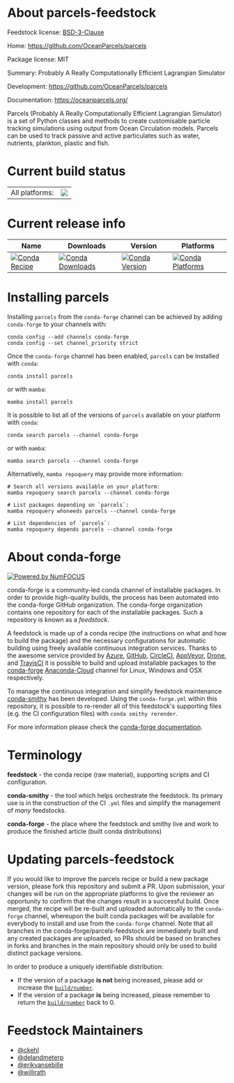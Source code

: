 About parcels-feedstock
=======================

Feedstock license: [BSD-3-Clause](https://github.com/conda-forge/parcels-feedstock/blob/main/LICENSE.txt)

Home: https://github.com/OceanParcels/parcels

Package license: MIT

Summary: Probably A Really Computationally Efficient Lagrangian Simulator

Development: https://github.com/OceanParcels/parcels

Documentation: https://oceanparcels.org/

Parcels (Probably A Really Computationally Efficient Lagrangian Simulator)
is a set of Python classes and methods to create customisable particle
tracking simulations using output from Ocean Circulation models.
Parcels can be used to track passive and active particulates such as
water, nutrients, plankton, plastic and fish.


Current build status
====================


<table><tr><td>All platforms:</td>
    <td>
      <a href="https://dev.azure.com/conda-forge/feedstock-builds/_build/latest?definitionId=5199&branchName=main">
        <img src="https://dev.azure.com/conda-forge/feedstock-builds/_apis/build/status/parcels-feedstock?branchName=main">
      </a>
    </td>
  </tr>
</table>

Current release info
====================

| Name | Downloads | Version | Platforms |
| --- | --- | --- | --- |
| [![Conda Recipe](https://img.shields.io/badge/recipe-parcels-green.svg)](https://anaconda.org/conda-forge/parcels) | [![Conda Downloads](https://img.shields.io/conda/dn/conda-forge/parcels.svg)](https://anaconda.org/conda-forge/parcels) | [![Conda Version](https://img.shields.io/conda/vn/conda-forge/parcels.svg)](https://anaconda.org/conda-forge/parcels) | [![Conda Platforms](https://img.shields.io/conda/pn/conda-forge/parcels.svg)](https://anaconda.org/conda-forge/parcels) |

Installing parcels
==================

Installing `parcels` from the `conda-forge` channel can be achieved by adding `conda-forge` to your channels with:

```
conda config --add channels conda-forge
conda config --set channel_priority strict
```

Once the `conda-forge` channel has been enabled, `parcels` can be installed with `conda`:

```
conda install parcels
```

or with `mamba`:

```
mamba install parcels
```

It is possible to list all of the versions of `parcels` available on your platform with `conda`:

```
conda search parcels --channel conda-forge
```

or with `mamba`:

```
mamba search parcels --channel conda-forge
```

Alternatively, `mamba repoquery` may provide more information:

```
# Search all versions available on your platform:
mamba repoquery search parcels --channel conda-forge

# List packages depending on `parcels`:
mamba repoquery whoneeds parcels --channel conda-forge

# List dependencies of `parcels`:
mamba repoquery depends parcels --channel conda-forge
```


About conda-forge
=================

[![Powered by
NumFOCUS](https://img.shields.io/badge/powered%20by-NumFOCUS-orange.svg?style=flat&colorA=E1523D&colorB=007D8A)](https://numfocus.org)

conda-forge is a community-led conda channel of installable packages.
In order to provide high-quality builds, the process has been automated into the
conda-forge GitHub organization. The conda-forge organization contains one repository
for each of the installable packages. Such a repository is known as a *feedstock*.

A feedstock is made up of a conda recipe (the instructions on what and how to build
the package) and the necessary configurations for automatic building using freely
available continuous integration services. Thanks to the awesome service provided by
[Azure](https://azure.microsoft.com/en-us/services/devops/), [GitHub](https://github.com/),
[CircleCI](https://circleci.com/), [AppVeyor](https://www.appveyor.com/),
[Drone](https://cloud.drone.io/welcome), and [TravisCI](https://travis-ci.com/)
it is possible to build and upload installable packages to the
[conda-forge](https://anaconda.org/conda-forge) [Anaconda-Cloud](https://anaconda.org/)
channel for Linux, Windows and OSX respectively.

To manage the continuous integration and simplify feedstock maintenance
[conda-smithy](https://github.com/conda-forge/conda-smithy) has been developed.
Using the ``conda-forge.yml`` within this repository, it is possible to re-render all of
this feedstock's supporting files (e.g. the CI configuration files) with ``conda smithy rerender``.

For more information please check the [conda-forge documentation](https://conda-forge.org/docs/).

Terminology
===========

**feedstock** - the conda recipe (raw material), supporting scripts and CI configuration.

**conda-smithy** - the tool which helps orchestrate the feedstock.
                   Its primary use is in the construction of the CI ``.yml`` files
                   and simplify the management of *many* feedstocks.

**conda-forge** - the place where the feedstock and smithy live and work to
                  produce the finished article (built conda distributions)


Updating parcels-feedstock
==========================

If you would like to improve the parcels recipe or build a new
package version, please fork this repository and submit a PR. Upon submission,
your changes will be run on the appropriate platforms to give the reviewer an
opportunity to confirm that the changes result in a successful build. Once
merged, the recipe will be re-built and uploaded automatically to the
`conda-forge` channel, whereupon the built conda packages will be available for
everybody to install and use from the `conda-forge` channel.
Note that all branches in the conda-forge/parcels-feedstock are
immediately built and any created packages are uploaded, so PRs should be based
on branches in forks and branches in the main repository should only be used to
build distinct package versions.

In order to produce a uniquely identifiable distribution:
 * If the version of a package **is not** being increased, please add or increase
   the [``build/number``](https://docs.conda.io/projects/conda-build/en/latest/resources/define-metadata.html#build-number-and-string).
 * If the version of a package **is** being increased, please remember to return
   the [``build/number``](https://docs.conda.io/projects/conda-build/en/latest/resources/define-metadata.html#build-number-and-string)
   back to 0.

Feedstock Maintainers
=====================

* [@ckehl](https://github.com/ckehl/)
* [@delandmeterp](https://github.com/delandmeterp/)
* [@erikvansebille](https://github.com/erikvansebille/)
* [@willirath](https://github.com/willirath/)

